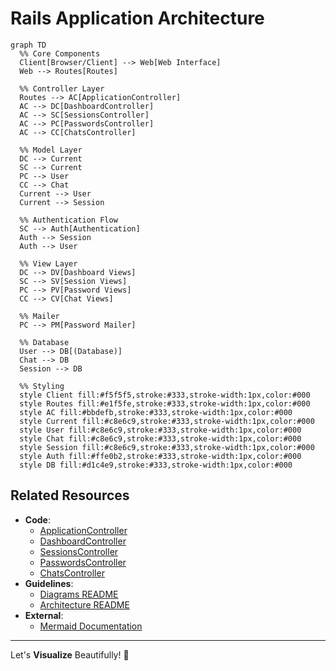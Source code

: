 <!--
---
title: "Rails Application Architecture"
description: "Mermaid diagram illustrating the Rails application architecture and component relationships"
updated: "2025-05-15 10:24:00"
status: "Done 🤎"
contributors:
  - username: aindy
    ai: false
  - username: cursor-anthropic-claude-3-7-sonnet
    ai: true
pillar: "Architecture"
tags: ["diagram", "architecture", "rails", "controllers", "models"]
related_docs:
  - path: "/docs/testing/README.md"
  - path: "/docs/diagrams/data-model.md"
  - path: "/docs/architecture/README.md"
---
-->

# Rails Application Architecture

```mermaid
graph TD
  %% Core Components
  Client[Browser/Client] --> Web[Web Interface]
  Web --> Routes[Routes]
  
  %% Controller Layer
  Routes --> AC[ApplicationController]
  AC --> DC[DashboardController]
  AC --> SC[SessionsController]
  AC --> PC[PasswordsController]
  AC --> CC[ChatsController]
  
  %% Model Layer
  DC --> Current
  SC --> Current
  PC --> User
  CC --> Chat
  Current --> User
  Current --> Session
  
  %% Authentication Flow
  SC --> Auth[Authentication]
  Auth --> Session
  Auth --> User
  
  %% View Layer
  DC --> DV[Dashboard Views]
  SC --> SV[Session Views]
  PC --> PV[Password Views]
  CC --> CV[Chat Views]
  
  %% Mailer
  PC --> PM[Password Mailer]
  
  %% Database
  User --> DB[(Database)]
  Chat --> DB
  Session --> DB
  
  %% Styling
  style Client fill:#f5f5f5,stroke:#333,stroke-width:1px,color:#000
  style Routes fill:#e1f5fe,stroke:#333,stroke-width:1px,color:#000
  style AC fill:#bbdefb,stroke:#333,stroke-width:1px,color:#000
  style Current fill:#c8e6c9,stroke:#333,stroke-width:1px,color:#000
  style User fill:#c8e6c9,stroke:#333,stroke-width:1px,color:#000
  style Chat fill:#c8e6c9,stroke:#333,stroke-width:1px,color:#000 
  style Session fill:#c8e6c9,stroke:#333,stroke-width:1px,color:#000
  style Auth fill:#ffe0b2,stroke:#333,stroke-width:1px,color:#000 
  style DB fill:#d1c4e9,stroke:#333,stroke-width:1px,color:#000
```

## Related Resources

- **Code**:
  - [ApplicationController](/app/controllers/application_controller.rb)
  - [DashboardController](/app/controllers/dashboard_controller.rb)
  - [SessionsController](/app/controllers/sessions_controller.rb)
  - [PasswordsController](/app/controllers/passwords_controller.rb)
  - [ChatsController](/app/controllers/chats_controller.rb)
- **Guidelines**:
  - [Diagrams README](/docs/diagrams/README.md)
  - [Architecture README](/docs/architecture/README.md)
- **External**:
  - [Mermaid Documentation](https://mermaid-js.github.io/mermaid/)
  
---

Let's **Visualize** Beautifully! 🧡